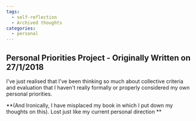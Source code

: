 ```yaml
---
tags: 
  - self-reflection
  - Archived thoughts
categories: 
  - personal
---
```


## Personal Priorities Project - Originally Written on 27/1/2018

I've just realised that I've been thinking so much about collective criteria and evaluation that I haven't really formally or properly considered my own personal priorities.

**(And Ironically, I have misplaced my book in which I put down my thoughts on this). Lost just like my current personal direction  **
